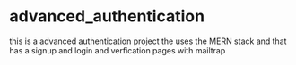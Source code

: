 # advanced_authentication
this is a advanced authentication project the uses the MERN stack and that has a signup and login and verfication pages with mailtrap
